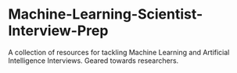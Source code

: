 # Machine-Learning-Scientist-Interview-Prep
A collection of resources for tackling Machine Learning and Artificial Intelligence Interviews. Geared towards researchers.
